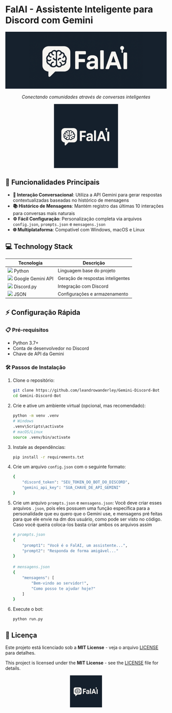 # FalAI - Assistente Inteligente para Discord com Gemini

<div align="center">
  <img src="banner.png" alt="Banner do FalAI" width="680">
  
  *Conectando comunidades através de conversas inteligentes*
  
  <img src="icon.png" alt="Ícone do FalAI" width="200">
</div>

## 🚀 Funcionalidades Principais

- **🤖 Interação Conversacional**: Utiliza a API Gemini para gerar respostas contextualizadas baseadas no histórico de mensagens
- **📚 Histórico de Mensagens**: Mantém registro das últimas 10 interações para conversas mais naturais
- **⚙️ Fácil Configuração**: Personalização completa via arquivos `config.json`, `prompts.json` e `mensagens.json`
- **🌐 Multiplataforma**: Compatível com Windows, macOS e Linux

## 💻 Technology Stack

<div align="center">

| Tecnologia          | Descrição                                  |
|---------------------|-------------------------------------------|
| <img src="https://cdn.jsdelivr.net/gh/devicons/devicon/icons/python/python-original.svg" width="40"> Python | Linguagem base do projeto |
| <img src="https://gemini.google.com/static/images/gemini-favicon.png" width="40"> Google Gemini API | Geração de respostas inteligentes |
| <img src="https://cdn.jsdelivr.net/gh/devicons/devicon/icons/discord/discord-original.svg" width="40"> Discord.py | Integração com Discord |
| <img src="https://cdn.jsdelivr.net/gh/devicons/devicon/icons/json/json-original.svg" width="40"> JSON | Configurações e armazenamento |

</div>

## ⚡ Configuração Rápida

### 📋 Pré-requisitos

- Python 3.7+
- Conta de desenvolvedor no Discord
- Chave de API da Gemini

### 🛠️ Passos de Instalação

1. Clone o repositório:
    ```bash
    git clone https://github.com/leandrowanderley/Gemini-Discord-Bot
    cd Gemini-Discord-Bot
    ```

2. Crie e ative um ambiente virtual (opcional, mas recomendado):

    ```bash
    python -m venv .venv
    # Windows
    .venv\Scripts\activate
    # macOS/Linux
    source .venv/bin/activate
    ```

3. Instale as dependências:

    ```bash
    pip install -r requirements.txt
    ```

4. Crie um arquivo `config.json` com o seguinte formato:

    ```bash
    {
        "discord_token": "SEU_TOKEN_DO_BOT_DO_DISCORD",
        "gemini_api_key": "SUA_CHAVE_DE_API_GEMINI"
    }
    ```

5. Crie um arquivo `prompts.json` e `mensagens.json`:
Você deve criar esses arquivos `.json`, pois eles possuem uma função específica para a personalidade que eu quero que o Gemini use, e mensagens pré feitas para que ele envie na dm dos usuário, como pode ser visto no código. Caso você queira coloca-los basta criar ambos os arquivos assim

    ```bash
    # prompts.json
    {
        "prompt1": "Você é o FalAI, um assistente...",
        "prompt2": "Responda de forma amigável..."
    }
    
    # mensagens.json
    {
        "mensagens": [
            "Bem-vindo ao servidor!",
            "Como posso te ajudar hoje?"
        ]
    }
    ```

6. Execute o bot:

    ```bash
    python run.py
    ```

## 📜 Licença

Este projeto está licenciado sob a **MIT License** - veja o arquivo [LICENSE](LICENSE.txt) para detalhes.

This project is licensed under the **MIT License** - see the [LICENSE](LICENSE.txt) file for details.

<div align="center">
  <img src="icon.png" alt="FalAI Icon" width="100">
</div>
